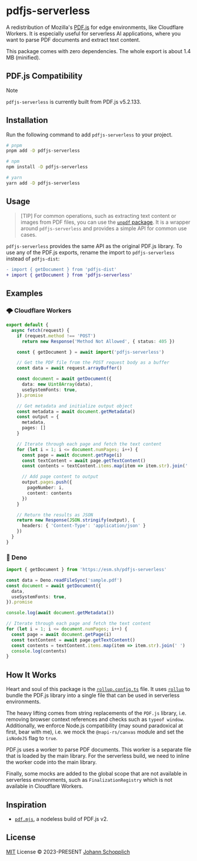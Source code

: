 # pdfjs-serverless

A redistribution of Mozilla's [PDF.js](https://github.com/mozilla/pdf.js) for edge environments, like Cloudflare Workers. It is especially useful for serverless AI applications, where you want to parse PDF documents and extract text content.

This package comes with zero dependencies. The whole export is about 1.4 MB (minified).

## PDF.js Compatibility

> [!NOTE]
> `pdfjs-serverless` is currently built from PDF.js v5.2.133.

## Installation

Run the following command to add `pdfjs-serverless` to your project.

```bash
# pnpm
pnpm add -D pdfjs-serverless

# npm
npm install -D pdfjs-serverless

# yarn
yarn add -D pdfjs-serverless
```

## Usage

> [TIP]
> For common operations, such as extracting text content or images from PDF files, you can use the [`unpdf` package](https://github.com/unjs/unpdf). It is a wrapper around `pdfjs-serverless` and provides a simple API for common use cases.

`pdfjs-serverless` provides the same API as the original PDF.js library. To use any of the PDF.js exports, rename the import to `pdfjs-serverless` instead of `pdfjs-dist`:

```diff
- import { getDocument } from 'pdfjs-dist'
+ import { getDocument } from 'pdfjs-serverless'
```

## Examples

### 🌩 Cloudflare Workers

```ts
export default {
  async fetch(request) {
    if (request.method !== 'POST')
      return new Response('Method Not Allowed', { status: 405 })

    const { getDocument } = await import('pdfjs-serverless')

    // Get the PDF file from the POST request body as a buffer
    const data = await request.arrayBuffer()

    const document = await getDocument({
      data: new Uint8Array(data),
      useSystemFonts: true,
    }).promise

    // Get metadata and initialize output object
    const metadata = await document.getMetadata()
    const output = {
      metadata,
      pages: []
    }

    // Iterate through each page and fetch the text content
    for (let i = 1; i <= document.numPages; i++) {
      const page = await document.getPage(i)
      const textContent = await page.getTextContent()
      const contents = textContent.items.map(item => item.str).join(' ')

      // Add page content to output
      output.pages.push({
        pageNumber: i,
        content: contents
      })
    }

    // Return the results as JSON
    return new Response(JSON.stringify(output), {
      headers: { 'Content-Type': 'application/json' }
    })
  }
}
```

### 🦕 Deno

```ts
import { getDocument } from 'https://esm.sh/pdfjs-serverless'

const data = Deno.readFileSync('sample.pdf')
const document = await getDocument({
  data,
  useSystemFonts: true,
}).promise

console.log(await document.getMetadata())

// Iterate through each page and fetch the text content
for (let i = 1; i <= document.numPages; i++) {
  const page = await document.getPage(i)
  const textContent = await page.getTextContent()
  const contents = textContent.items.map(item => item.str).join(' ')
  console.log(contents)
}
```

## How It Works

Heart and soul of this package is the [`rollup.config.ts`](./rollup.config.ts) file. It uses [`rollup`](https://rollupjs.org/) to bundle the PDF.js library into a single file that can be used in serverless environments.

The heavy lifting comes from string replacements of the `PDF.js` library, i.e. removing browser context references and checks such as `typeof window`. Additionally, we enforce Node.js compatibility (may sound paradoxical at first, bear with me), i.e. we mock the `@napi-rs/canvas` module and set the `isNodeJS` flag to `true`.

PDF.js uses a worker to parse PDF documents. This worker is a separate file that is loaded by the main library. For the serverless build, we need to inline the worker code into the main library.

Finally, some mocks are added to the global scope that are not available in serverless environments, such as `FinalizationRegistry` which is not available in Cloudflare Workers.

## Inspiration

- [`pdf.mjs`](https://github.com/bru02/pdf.mjs), a nodeless build of PDF.js v2.

## License

[MIT](./LICENSE) License © 2023-PRESENT [Johann Schopplich](https://github.com/johannschopplich)
